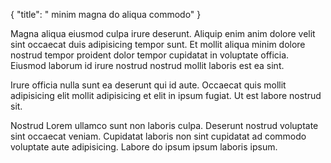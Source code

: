 {
  "title": " minim magna do aliqua commodo"
}

Magna aliqua eiusmod culpa irure deserunt. Aliquip enim anim dolore velit sint occaecat duis adipisicing tempor sunt. Et mollit aliqua minim dolore nostrud tempor proident dolor tempor cupidatat in voluptate officia. Eiusmod laborum id irure nostrud nostrud mollit laboris est ea sint.

Irure officia nulla sunt ea deserunt qui id aute. Occaecat quis mollit adipisicing elit mollit adipisicing et elit in ipsum fugiat. Ut est labore nostrud sit.

Nostrud Lorem ullamco sunt non laboris culpa. Deserunt nostrud voluptate sint occaecat veniam. Cupidatat laboris non sint cupidatat ad commodo voluptate aute adipisicing. Labore do ipsum ipsum laboris ipsum.